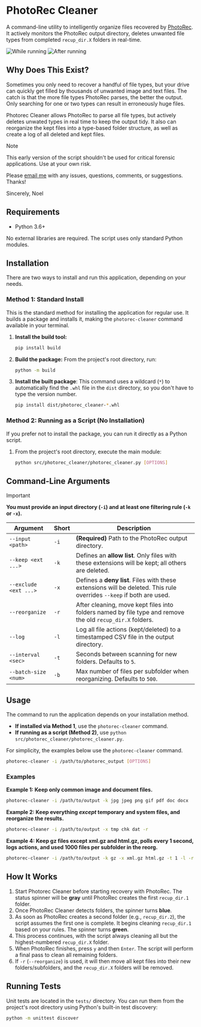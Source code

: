 # PhotoRec Cleaner

A command-line utility to intelligently organize files recovered by [PhotoRec](https://www.cgsecurity.org/wiki/PhotoRec). It actively monitors the PhotoRec output directory, deletes unwanted file types from completed `recup_dir.X` folders in real-time.

![While running](https://i.imgur.com/NaiEfDp.png)
![After running](https://i.imgur.com/4c2jbBD.png)

## Why Does This Exist?

Sometimes you only need to recover a handful of file types, but your drive can quickly get filled by thousands of unwanted image and text files. The catch is that the more file types PhotoRec parses, the better the output. Only searching for one or two types can result in erroneously huge files.

Photorec Cleaner allows PhotoRec to parse all file types, but actively deletes unwated types in real time to keep the output tidy. It also can reorganize the kept files into a type-based folder structure, as well as create a log of all deleted and kept files.

> [!NOTE]
>This early version of the script shouldn't be used for critical forensic applications. Use at your own risk.

Please [email me](mailto:noel.benford@gmail.com) with any issues, questions, comments, or suggestions. Thanks!

Sincerely,
Noel

## Requirements

- Python 3.6+

No external libraries are required. The script uses only standard Python modules.

## Installation

There are two ways to install and run this application, depending on your needs.

### Method 1: Standard Install

This is the standard method for installing the application for regular use. It builds a package and installs it, making the `photorec-cleaner` command available in your terminal.

1. **Install the build tool:**

   ```bash
   pip install build
   ```

2. **Build the package:** From the project's root directory, run:

   ```bash
   python -m build
   ```

3. **Install the built package**: This command uses a wildcard (`*`) to automatically find the `.whl` file in the `dist` directory, so you don't have to type the version number.

   ```bash
   pip install dist/photorec_cleaner-*.whl
   ```

### Method 2: Running as a Script (No Installation)

If you prefer not to install the package, you can run it directly as a Python script.

1. From the project's root directory, execute the main module:

   ```bash
   python src/photorec_cleaner/photorec_cleaner.py [OPTIONS]
   ```

## Command-Line Arguments

> [!IMPORTANT]
> **You must provide an input directory (`-i`) and at least one filtering rule (`-k` or `-x`).**

| Argument              | Short | Description                                                                                                          |
| --------------------- | ----- | -------------------------------------------------------------------------------------------------------------------- |
| `--input <path>`      | `-i`  | **(Required)** Path to the PhotoRec output directory.                                                                |
| `--keep <ext ...>`    | `-k`  | Defines an **allow list**. Only files with these extensions will be kept; all others are deleted.                    |
| `--exclude <ext ...>` | `-x`  | Defines a **deny list**. Files with these extensions will be deleted. This rule overrides `--keep` if both are used. |
| `--reorganize`        | `-r`  | After cleaning, move kept files into folders named by file type and remove the old `recup_dir.X` folders.            |
| `--log`               | `-l`  | Log all file actions (kept/deleted) to a timestamped CSV file in the output directory.                               |
| `--interval <sec>`    | `-t`  | Seconds between scanning for new folders. Defaults to `5`.                                                           |
| `--batch-size <num>`  | `-b`  | Max number of files per subfolder when reorganizing. Defaults to `500`.                                              |

## Usage

The command to run the application depends on your installation method.

- **If installed via Method 1**, use the `photorec-cleaner` command.
- **If running as a script (Method 2)**, use `python src/photorec_cleaner/photorec_cleaner.py`.

For simplicity, the examples below use the `photorec-cleaner` command.

```bash
photorec-cleaner -i /path/to/photorec_output [OPTIONS]
```

### Examples

**Example 1: Keep only common image and document files.**

```bash
photorec-cleaner -i /path/to/output -k jpg jpeg png gif pdf doc docx
```

**Example 2: Keep everything _except_ temporary and system files, and reorganize the results.**

```bash
photorec-cleaner -i /path/to/output -x tmp chk dat -r
```

**Example 4: Keep gz files except xml.gz and html.gz, polls every 1 second, logs actions, and used 1000 files per subfolder in the reorg.**

```bash
photorec-cleaner -i /path/to/output -k gz -x xml.gz html.gz -t 1 -l -r -b 1000
```

## How It Works

1. Start Photorec Cleaner before starting recovery with PhotoRec. The status spinner will be **gray** until PhotoRec creates the first `recup_dir.1` folder.
1. Once PhotoRec Cleaner detects folders, the spinner turns **blue**.
1. As soon as PhotoRec creates a second folder (e.g., `recup_dir.2`), the script assumes the first one is complete. It begins cleaning `recup_dir.1` based on your rules. The spinner turns **green**.
1. This process continues, with the script always cleaning all but the highest-numbered `recup_dir.X` folder.
1. When PhotoRec finishes, press `y` and then `Enter`. The script will perform a final pass to clean all remaining folders.
1. If `-r` (`--reorganize`) is used, it will then move all kept files into their new folders/subfolders, and the `recup_dir.X` folders will be removed.

## Running Tests

Unit tests are located in the `tests/` directory. You can run them from the project's root directory using Python's built-in test discovery:

```bash
python -m unittest discover
```
